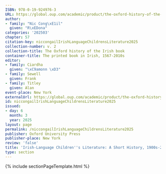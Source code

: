 ```yaml
---
ISBN: 978-0-19-924976-3
URL: https://global.oup.com/academic/product/the-oxford-history-of-the-irish-book-volume-ii-9780199249763?cc=ge&lang=3n#
author:
- family: "Nic Cong\xE1il"
  given: "R\xEDona"
categories: '202503'
chapter: 57
citation-key: niccongailIrishLanguageChildrensLiterature2025
collection-number: v. 2
collection-title: The Oxford history of the Irish book
container-title: The printed book in Irish, 1567-2010s
editor:
- family: Ciardha
  given: "\xC9amonn \xD3"
- family: Sewell
  given: Frank
- family: Titley
  given: Alan
event-place: New York
externalUrl: https://global.oup.com/academic/product/the-oxford-history-of-the-irish-book-volume-ii-9780199249763?cc=ge&lang=3n#
id: niccongailIrishLanguageChildrensLiterature2025
issued:
- day: 6
  month: 3
  year: 2025
layout: page
permalink: /niccongailIrishLanguageChildrensLiterature2025
publisher: Oxford University Press
publisher-place: New York
review: 'false'
title: 'Irish-Language Children''s Literature: A Short History, 1900s-2015'
type: section
---
```

{% include sectionPageTemplate.html %}